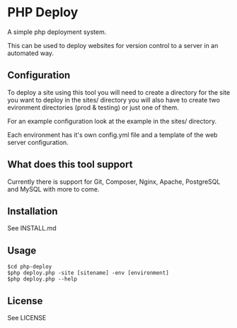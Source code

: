 # PHP Deploy
A simple php deployment system.

This can be used to deploy websites for version control to a server in an automated way.

## Configuration
To deploy a site using this tool you will need to create a directory for the site you want to deploy
in the sites/ directory you will also have to create two evironment directories (prod & testing) or
just one of them.

For an example configuration look at the example in the sites/ directory.

Each environment has it's own config.yml file and a template of the web server configuration.

## What does this tool support
Currently there is support for Git, Composer, Nginx, Apache, PostgreSQL and MySQL with more to come.

## Installation
See INSTALL.md

## Usage
    $cd php-deploy
    $php deploy.php -site [sitename] -env [environment]
    $php deploy.php --help

## License
See LICENSE
